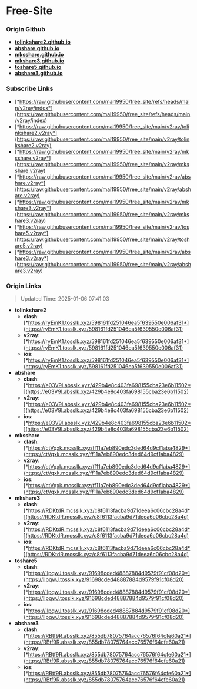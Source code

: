 # Free-Site

### Origin Github

- [**tolinkshare2.github.io**](https://github.com/tolinkshare2/tolinkshare2.github.io)
- [**abshare.github.io**](https://github.com/abshare/abshare.github.io)
- [**mksshare.github.io**](https://github.com/mksshare/mksshare.github.io)
- [**mkshare3.github.io**](https://github.com/mkshare3/mkshare3.github.io)
- [**toshare5.github.io**](https://github.com/toshare5/toshare5.github.io)
- [**abshare3.github.io**](https://github.com/abshare3/abshare3.github.io)

### Subscribe Links

- [*https://raw.githubusercontent.com/mai19950/free_site/refs/heads/main/v2ray/index*](https://raw.githubusercontent.com/mai19950/free_site/refs/heads/main/v2ray/index)
- [*https://raw.githubusercontent.com/mai19950/free_site/main/v2ray/tolinkshare2.v2ray*](https://raw.githubusercontent.com/mai19950/free_site/main/v2ray/tolinkshare2.v2ray)
- [*https://raw.githubusercontent.com/mai19950/free_site/main/v2ray/mksshare.v2ray*](https://raw.githubusercontent.com/mai19950/free_site/main/v2ray/mksshare.v2ray)
- [*https://raw.githubusercontent.com/mai19950/free_site/main/v2ray/abshare.v2ray*](https://raw.githubusercontent.com/mai19950/free_site/main/v2ray/abshare.v2ray)
- [*https://raw.githubusercontent.com/mai19950/free_site/main/v2ray/mkshare3.v2ray*](https://raw.githubusercontent.com/mai19950/free_site/main/v2ray/mkshare3.v2ray)
- [*https://raw.githubusercontent.com/mai19950/free_site/main/v2ray/toshare5.v2ray*](https://raw.githubusercontent.com/mai19950/free_site/main/v2ray/toshare5.v2ray)
- [*https://raw.githubusercontent.com/mai19950/free_site/main/v2ray/abshare3.v2ray*](https://raw.githubusercontent.com/mai19950/free_site/main/v2ray/abshare3.v2ray)

### Origin Links

> Updated Time: 2025-01-06 07:41:03

- **tolinkshare2**
  - **clash**: [*https://ryEmK1.tosslk.xyz/598161fd251046ea5f639550e006af31*](https://ryEmK1.tosslk.xyz/598161fd251046ea5f639550e006af31)
  - **v2ray**: [*https://ryEmK1.tosslk.xyz/598161fd251046ea5f639550e006af31*](https://ryEmK1.tosslk.xyz/598161fd251046ea5f639550e006af31)
  - **ios**: [*https://ryEmK1.tosslk.xyz/598161fd251046ea5f639550e006af31*](https://ryEmK1.tosslk.xyz/598161fd251046ea5f639550e006af31)
- **abshare**
  - **clash**: [*https://e03V9l.absslk.xyz/429b4e8c403fa698155cba23e6b11502*](https://e03V9l.absslk.xyz/429b4e8c403fa698155cba23e6b11502)
  - **v2ray**: [*https://e03V9l.absslk.xyz/429b4e8c403fa698155cba23e6b11502*](https://e03V9l.absslk.xyz/429b4e8c403fa698155cba23e6b11502)
  - **ios**: [*https://e03V9l.absslk.xyz/429b4e8c403fa698155cba23e6b11502*](https://e03V9l.absslk.xyz/429b4e8c403fa698155cba23e6b11502)
- **mksshare**
  - **clash**: [*https://ctVqxk.mcsslk.xyz/ff11a7eb890edc3ded64d9cf1aba4829*](https://ctVqxk.mcsslk.xyz/ff11a7eb890edc3ded64d9cf1aba4829)
  - **v2ray**: [*https://ctVqxk.mcsslk.xyz/ff11a7eb890edc3ded64d9cf1aba4829*](https://ctVqxk.mcsslk.xyz/ff11a7eb890edc3ded64d9cf1aba4829)
  - **ios**: [*https://ctVqxk.mcsslk.xyz/ff11a7eb890edc3ded64d9cf1aba4829*](https://ctVqxk.mcsslk.xyz/ff11a7eb890edc3ded64d9cf1aba4829)
- **mkshare3**
  - **clash**: [*https://RDKtdR.mcsslk.xyz/c8f6113facba9d71deea6c06cbc28a4d*](https://RDKtdR.mcsslk.xyz/c8f6113facba9d71deea6c06cbc28a4d)
  - **v2ray**: [*https://RDKtdR.mcsslk.xyz/c8f6113facba9d71deea6c06cbc28a4d*](https://RDKtdR.mcsslk.xyz/c8f6113facba9d71deea6c06cbc28a4d)
  - **ios**: [*https://RDKtdR.mcsslk.xyz/c8f6113facba9d71deea6c06cbc28a4d*](https://RDKtdR.mcsslk.xyz/c8f6113facba9d71deea6c06cbc28a4d)
- **toshare5**
  - **clash**: [*https://lIpqwJ.tosslk.xyz/91698cded48887884d9579f91cf08d20*](https://lIpqwJ.tosslk.xyz/91698cded48887884d9579f91cf08d20)
  - **v2ray**: [*https://lIpqwJ.tosslk.xyz/91698cded48887884d9579f91cf08d20*](https://lIpqwJ.tosslk.xyz/91698cded48887884d9579f91cf08d20)
  - **ios**: [*https://lIpqwJ.tosslk.xyz/91698cded48887884d9579f91cf08d20*](https://lIpqwJ.tosslk.xyz/91698cded48887884d9579f91cf08d20)
- **abshare3**
  - **clash**: [*https://RBtf9R.absslk.xyz/855db78075764acc76576f64cfe60a21*](https://RBtf9R.absslk.xyz/855db78075764acc76576f64cfe60a21)
  - **v2ray**: [*https://RBtf9R.absslk.xyz/855db78075764acc76576f64cfe60a21*](https://RBtf9R.absslk.xyz/855db78075764acc76576f64cfe60a21)
  - **ios**: [*https://RBtf9R.absslk.xyz/855db78075764acc76576f64cfe60a21*](https://RBtf9R.absslk.xyz/855db78075764acc76576f64cfe60a21)

